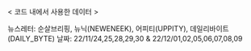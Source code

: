 < 코드 내에서 사용한 데이터 >

뉴스레터: 순살브리핑, 뉴닉(NEWENEEK), 어피티(UPPITY), 데일리바이트(DAILY_BYTE)
날짜: 22/11/24,25,28,29,30 & 22/12/01,02,05,06,07,08,09
